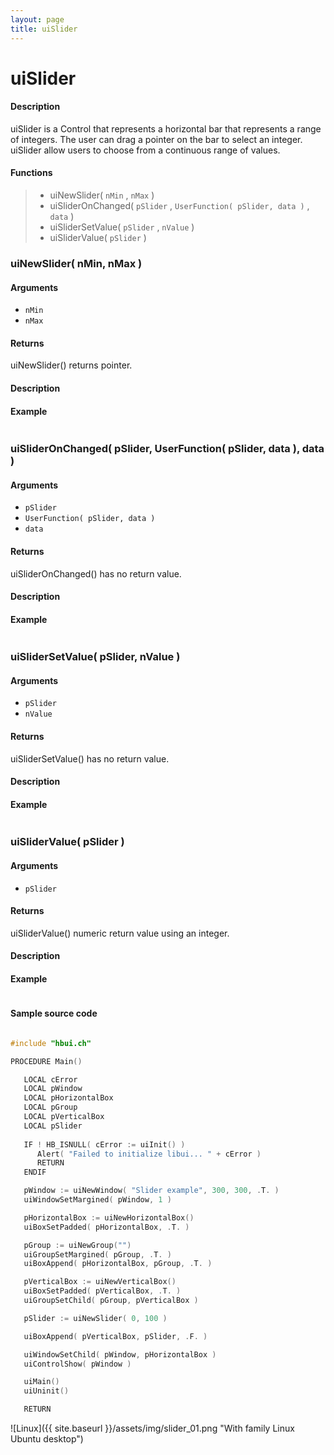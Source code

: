 ```yaml
---
layout: page
title: uiSlider
---
```


# uiSlider

#### Description

uiSlider is a Control that represents a horizontal bar that represents a range of integers. The user can drag a pointer on the bar to select an integer.
uiSlider allow users to choose from a continuous range of values.

#### Functions

> * uiNewSlider( `nMin` , `nMax` )
> * uiSliderOnChanged( `pSlider` , `UserFunction( pSlider, data )` , `data` )
> * uiSliderSetValue( `pSlider` , `nValue` )
> * uiSliderValue( `pSlider` )

### uiNewSlider( nMin, nMax )

#### Arguments

* `nMin` 
* `nMax` 

#### Returns

uiNewSlider() returns pointer.

#### Description

#### Example

``` c

```

### uiSliderOnChanged( pSlider, UserFunction( pSlider, data ), data )

#### Arguments

* `pSlider` 
* `UserFunction( pSlider, data )` 
* `data` 

#### Returns

uiSliderOnChanged() has no return value.

#### Description

#### Example

``` c

```

### uiSliderSetValue( pSlider, nValue )

#### Arguments

* `pSlider` 
* `nValue` 

#### Returns

uiSliderSetValue() has no return value.

#### Description

#### Example

``` c

```

### uiSliderValue( pSlider )

#### Arguments

* `pSlider` 

#### Returns

uiSliderValue() numeric return value using an integer.

#### Description

#### Example

``` c

```

#### Sample source code

``` c

#include "hbui.ch"

PROCEDURE Main()

   LOCAL cError
   LOCAL pWindow
   LOCAL pHorizontalBox
   LOCAL pGroup
   LOCAL pVerticalBox
   LOCAL pSlider
   
   IF ! HB_ISNULL( cError := uiInit() )
      Alert( "Failed to initialize libui... " + cError )
      RETURN
   ENDIF

   pWindow := uiNewWindow( "Slider example", 300, 300, .T. )
   uiWindowSetMargined( pWindow, 1 )

   pHorizontalBox := uiNewHorizontalBox()
   uiBoxSetPadded( pHorizontalBox, .T. )

   pGroup := uiNewGroup("")
   uiGroupSetMargined( pGroup, .T. )
   uiBoxAppend( pHorizontalBox, pGroup, .T. )

   pVerticalBox := uiNewVerticalBox()
   uiBoxSetPadded( pVerticalBox, .T. )
   uiGroupSetChild( pGroup, pVerticalBox )

   pSlider := uiNewSlider( 0, 100 )

   uiBoxAppend( pVerticalBox, pSlider, .F. )

   uiWindowSetChild( pWindow, pHorizontalBox )
   uiControlShow( pWindow )

   uiMain()
   uiUninit()

   RETURN

```

![Linux]({{ site.baseurl }}/assets/img/slider_01.png "With family Linux Ubuntu desktop")

